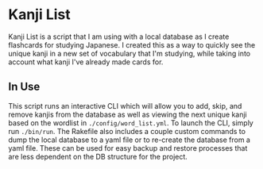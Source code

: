 # Kanji List

Kanji List is a script that I am using with a local database as I create flashcards for studying Japanese. I created this as a way to quickly see the unique kanji in a new set of vocabulary that I'm studying, while taking into account what kanji I've already made cards for.

## In Use

This script runs an interactive CLI which will allow you to add, skip, and remove kanjis from the database as well as viewing the next unique kanji based on the wordlist in `./config/word_list.yml`. To launch the CLI, simply run `./bin/run`. The Rakefile also includes a couple custom commands to dump the local database to a yaml file or to re-create the database from a yaml file. These can be used for easy backup and restore processes that are less dependent on the DB structure for the project.
